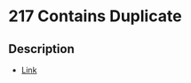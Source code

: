 # 217 Contains Duplicate

## Description

- [Link](https://leetcode.com/problems/contains-duplicate/)
